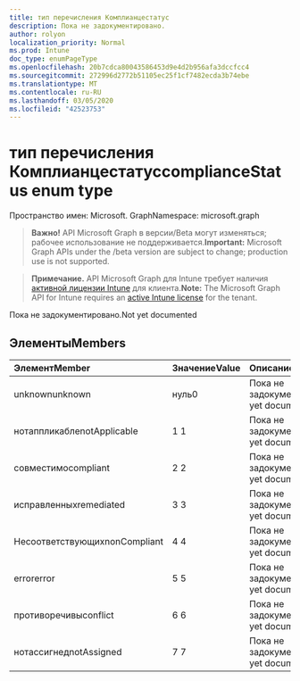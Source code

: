 ```yaml
---
title: тип перечисления Комплианцестатус
description: Пока не задокументировано.
author: rolyon
localization_priority: Normal
ms.prod: Intune
doc_type: enumPageType
ms.openlocfilehash: 20b7cdca80043586453d9e4d2b956afa3dccfcc4
ms.sourcegitcommit: 272996d2772b51105ec25f1cf7482ecda3b74ebe
ms.translationtype: MT
ms.contentlocale: ru-RU
ms.lasthandoff: 03/05/2020
ms.locfileid: "42523753"
---
```

# <a name="compliancestatus-enum-type"></a><span data-ttu-id="1a7ba-103">тип перечисления Комплианцестатус</span><span class="sxs-lookup"><span data-stu-id="1a7ba-103">complianceStatus enum type</span></span>

<span data-ttu-id="1a7ba-104">Пространство имен: Microsoft. Graph</span><span class="sxs-lookup"><span data-stu-id="1a7ba-104">Namespace: microsoft.graph</span></span>

> <span data-ttu-id="1a7ba-105">**Важно!** API Microsoft Graph в версии/Beta могут изменяться; рабочее использование не поддерживается.</span><span class="sxs-lookup"><span data-stu-id="1a7ba-105">**Important:** Microsoft Graph APIs under the /beta version are subject to change; production use is not supported.</span></span>

> <span data-ttu-id="1a7ba-106">**Примечание.** API Microsoft Graph для Intune требует наличия [активной лицензии Intune](https://go.microsoft.com/fwlink/?linkid=839381) для клиента.</span><span class="sxs-lookup"><span data-stu-id="1a7ba-106">**Note:** The Microsoft Graph API for Intune requires an [active Intune license](https://go.microsoft.com/fwlink/?linkid=839381) for the tenant.</span></span>

<span data-ttu-id="1a7ba-107">Пока не задокументировано.</span><span class="sxs-lookup"><span data-stu-id="1a7ba-107">Not yet documented</span></span>

## <a name="members"></a><span data-ttu-id="1a7ba-108">Элементы</span><span class="sxs-lookup"><span data-stu-id="1a7ba-108">Members</span></span>
|<span data-ttu-id="1a7ba-109">Элемент</span><span class="sxs-lookup"><span data-stu-id="1a7ba-109">Member</span></span>|<span data-ttu-id="1a7ba-110">Значение</span><span class="sxs-lookup"><span data-stu-id="1a7ba-110">Value</span></span>|<span data-ttu-id="1a7ba-111">Описание</span><span class="sxs-lookup"><span data-stu-id="1a7ba-111">Description</span></span>|
|:---|:---|:---|
|<span data-ttu-id="1a7ba-112">unknown</span><span class="sxs-lookup"><span data-stu-id="1a7ba-112">unknown</span></span>|<span data-ttu-id="1a7ba-113">нуль</span><span class="sxs-lookup"><span data-stu-id="1a7ba-113">0</span></span>|<span data-ttu-id="1a7ba-114">Пока не задокументировано.</span><span class="sxs-lookup"><span data-stu-id="1a7ba-114">Not yet documented</span></span>|
|<span data-ttu-id="1a7ba-115">нотаппликабле</span><span class="sxs-lookup"><span data-stu-id="1a7ba-115">notApplicable</span></span>|<span data-ttu-id="1a7ba-116">1 </span><span class="sxs-lookup"><span data-stu-id="1a7ba-116">1</span></span>|<span data-ttu-id="1a7ba-117">Пока не задокументировано.</span><span class="sxs-lookup"><span data-stu-id="1a7ba-117">Not yet documented</span></span>|
|<span data-ttu-id="1a7ba-118">совместимо</span><span class="sxs-lookup"><span data-stu-id="1a7ba-118">compliant</span></span>|<span data-ttu-id="1a7ba-119">2 </span><span class="sxs-lookup"><span data-stu-id="1a7ba-119">2</span></span>|<span data-ttu-id="1a7ba-120">Пока не задокументировано.</span><span class="sxs-lookup"><span data-stu-id="1a7ba-120">Not yet documented</span></span>|
|<span data-ttu-id="1a7ba-121">исправленных</span><span class="sxs-lookup"><span data-stu-id="1a7ba-121">remediated</span></span>|<span data-ttu-id="1a7ba-122">3 </span><span class="sxs-lookup"><span data-stu-id="1a7ba-122">3</span></span>|<span data-ttu-id="1a7ba-123">Пока не задокументировано.</span><span class="sxs-lookup"><span data-stu-id="1a7ba-123">Not yet documented</span></span>|
|<span data-ttu-id="1a7ba-124">Несоответствующих</span><span class="sxs-lookup"><span data-stu-id="1a7ba-124">nonCompliant</span></span>|<span data-ttu-id="1a7ba-125">4 </span><span class="sxs-lookup"><span data-stu-id="1a7ba-125">4</span></span>|<span data-ttu-id="1a7ba-126">Пока не задокументировано.</span><span class="sxs-lookup"><span data-stu-id="1a7ba-126">Not yet documented</span></span>|
|<span data-ttu-id="1a7ba-127">error</span><span class="sxs-lookup"><span data-stu-id="1a7ba-127">error</span></span>|<span data-ttu-id="1a7ba-128">5 </span><span class="sxs-lookup"><span data-stu-id="1a7ba-128">5</span></span>|<span data-ttu-id="1a7ba-129">Пока не задокументировано.</span><span class="sxs-lookup"><span data-stu-id="1a7ba-129">Not yet documented</span></span>|
|<span data-ttu-id="1a7ba-130">противоречивы</span><span class="sxs-lookup"><span data-stu-id="1a7ba-130">conflict</span></span>|<span data-ttu-id="1a7ba-131">6 </span><span class="sxs-lookup"><span data-stu-id="1a7ba-131">6</span></span>|<span data-ttu-id="1a7ba-132">Пока не задокументировано.</span><span class="sxs-lookup"><span data-stu-id="1a7ba-132">Not yet documented</span></span>|
|<span data-ttu-id="1a7ba-133">нотассигнед</span><span class="sxs-lookup"><span data-stu-id="1a7ba-133">notAssigned</span></span>|<span data-ttu-id="1a7ba-134">7 </span><span class="sxs-lookup"><span data-stu-id="1a7ba-134">7</span></span>|<span data-ttu-id="1a7ba-135">Пока не задокументировано.</span><span class="sxs-lookup"><span data-stu-id="1a7ba-135">Not yet documented</span></span>|



